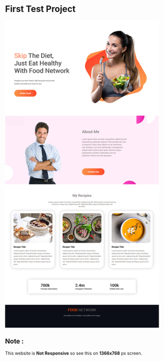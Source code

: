 # First Test Project

![Test Website](images/website.png)

## Note :

This website is **Not Responsive** so see this on **1366x768** px screen.